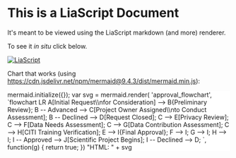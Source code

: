 <!--
author:   Joy
title: Version 9 Works

script: https://cdn.jsdelivr.net/npm/mermaid@9.4.3/dist/mermaid.min.js
title: Arcus Labs Orientation
-->

# This is a LiaScript Document

It's meant to be viewed using the LiaScript markdown (and more) renderer.  

To see it *in situ* click below.

[![LiaScript](https://raw.githubusercontent.com/LiaScript/LiaScript/master/badges/course.svg)](https://LiaScript.github.io/course/?https://raw.githubusercontent.com/pm0kjp/mermaid_bug_demo/main/version_9_works.md) 

Chart that works (using https://cdn.jsdelivr.net/npm/mermaid@9.4.3/dist/mermaid.min.js):

<div style = "background-color:white;">

<script style="display: block" run-once="true" modify="false">
mermaid.initialize({});

var svg = mermaid.render(
'approval_flowchart',
`flowchart LR
  A[Initial Request\\nfor Consideration] --> B{Preliminary Review};
  B -- Advanced --> C[Project Owner Assigned\\nto Conduct Assessment];
  B -- Declined --> D[Request Closed];
  C --> E[Privacy Review];
  C --> F[Data Needs Assessment];
  C --> G[Data Contribution Assessment];
  C --> H[CITI Training Verification];
  E --> I{Final Approval};
  F --> I;
  G --> I;
  H --> I;
  I -- Approved --> J[Scientific Project Begins];
  I -- Declined --> D;
`,
function(g) {
    return true;
})

"HTML: " + svg
</script>

</div>

